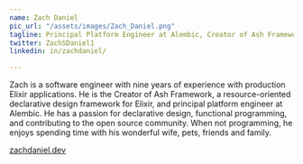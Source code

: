 ```yaml
---
name: Zach Daniel
pic_url: "/assets/images/Zach_Daniel.png"
tagline: Principal Platform Engineer at Alembic, Creator of Ash Framework
twitter: ZachSDaniel1
linkedin: in/zachdaniel/

---
```

Zach is a software engineer with nine years of experience with production Elixir applications. He is the Creator of Ash Framework, a resource-oriented declarative design framework for Elixir, and principal platform engineer at Alembic. He has a passion for declarative design, functional programming, and contributing to the open source community. When not programming, he enjoys spending time with his wonderful wife, pets, friends and family.

[zachdaniel.dev](https://zachdaniel.dev/)
